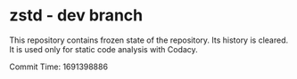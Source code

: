 # zstd - dev branch

This repository contains frozen state of the repository.
Its history is cleared. It is used only for static code
analysis with Codacy.

Commit Time: 1691398886